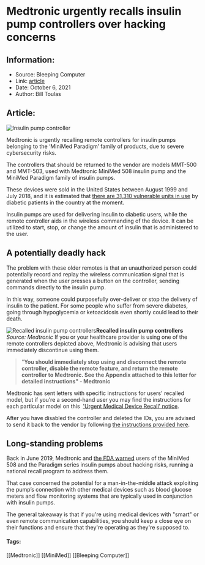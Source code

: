# Medtronic urgently recalls insulin pump controllers over hacking concerns
### 

## Information:
+ Source: Bleeping Computer
+ Link: [article](https://www.bleepingcomputer.com/news/security/medtronic-urgently-recalls-insulin-pump-controllers-over-hacking-concerns/)
+ Date: October 6, 2021
+ Author: Bill Toulas


## Article:
![Insulin pump controller](https://www.bleepstatic.com/content/hl-images/2021/10/06/minimed-insulin-pump.jpg?rand=944393271)


Medtronic is urgently recalling remote controllers for insulin pumps belonging to the ‘MiniMed Paradigm’ family of products, due to severe cybersecurity risks. 


The controllers that should be returned to the vendor are models MMT-500 and MMT-503, used with Medtronic MiniMed 508 insulin pump and the MiniMed Paradigm family of insulin pumps. 


These devices were sold in the United States between August 1999 and July 2018, and it is estimated that [there are 31,310 vulnerable units in use](https://www.fda.gov/medical-devices/medical-device-recalls/medtronic-recalls-remote-controllers-used-paradigm-and-508-minimed-insulin-pumps-potential) by diabetic patients in the country at the moment. 


Insulin pumps are used for delivering insulin to diabetic users, while the remote controller aids in the wireless commanding of the device. It can be utilized to start, stop, or change the amount of insulin that is administered to the user. 


A potentially deadly hack
-------------------------


The problem with these older remotes is that an unauthorized person could potentially record and replay the wireless communication signal that is generated when the user presses a button on the controller, sending commands directly to the insulin pump. 


In this way, someone could purposefully over-deliver or stop the delivery of insulin to the patient. For some people who suffer from severe diabetes, going through hypoglycemia or ketoacidosis even shortly could lead to their death. 



![Recalled insulin pump controllers](https://www.bleepstatic.com/images/news/u/1220909/devices/controllers.jpg)**Recalled insulin pump controllers**  
*Source: Medtronic*
If you or your healthcare provider is using one of the remote controllers depicted above, Medtronic is advising that users immediately discontinue using them.



> 
> "**You should immediately stop using and disconnect the remote controller, disable the remote feature, and return the remote controller to Medtronic. See the Appendix attached to this letter for detailed instructions" - Medtronic**
> 
> 
> 


Medtronic has sent letters with specific instructions for users' recalled model, but if you’re a second-hand user you may find the instructions for each particular model on this  ['Urgent Medical Device Recall' notice](https://www.medtronicdiabetes.com/customer-support/product-and-service-updates/notice16-letter). 


After you have disabled the controller and deleted the IDs, you are advised to send it back to the vendor by following [the instructions provided here](https://info.medtronicdiabetes.com/remote-controller-return). 


Long-standing problems
----------------------


Back in June 2019, Medtronic and [the FDA warned](https://www.fda.gov/news-events/press-announcements/fda-warns-patients-and-health-care-providers-about-potential-cybersecurity-concerns-certain) users of the MiniMed 508 and the Paradigm series insulin pumps about hacking risks, running a national recall program to address them. 


That case concerned the potential for a man-in-the-middle attack exploiting the pump’s connection with other medical devices such as blood glucose meters and flow monitoring systems that are typically used in conjunction with insulin pumps.


The general takeaway is that if you're using medical devices with "smart" or even remote communication capabilities, you should keep a close eye on their functions and ensure that they're operating as they're supposed to. 




#### Tags:
[[Medtronic]] [[MiniMed]] [[Bleeping Computer]]
